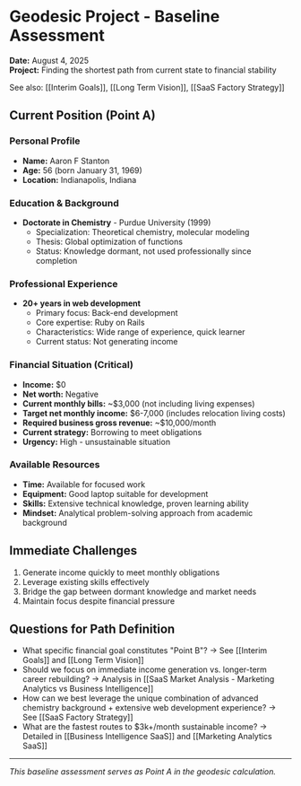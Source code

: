 # Geodesic Project - Baseline Assessment

**Date:** August 4, 2025  
**Project:** Finding the shortest path from current state to financial stability

See also: [[Interim Goals]], [[Long Term Vision]], [[SaaS Factory Strategy]]

## Current Position (Point A)

### Personal Profile
- **Name:** Aaron F Stanton
- **Age:** 56 (born January 31, 1969)
- **Location:** Indianapolis, Indiana

### Education & Background
- **Doctorate in Chemistry** - Purdue University (1999)
  - Specialization: Theoretical chemistry, molecular modeling
  - Thesis: Global optimization of functions
  - Status: Knowledge dormant, not used professionally since completion

### Professional Experience
- **20+ years in web development**
  - Primary focus: Back-end development
  - Core expertise: Ruby on Rails
  - Characteristics: Wide range of experience, quick learner
  - Current status: Not generating income

### Financial Situation (Critical)
- **Income:** $0
- **Net worth:** Negative
- **Current monthly bills:** ~$3,000 (not including living expenses)
- **Target net monthly income:** $6-7,000 (includes relocation living costs)
- **Required business gross revenue:** ~$10,000/month
- **Current strategy:** Borrowing to meet obligations
- **Urgency:** High - unsustainable situation

### Available Resources
- **Time:** Available for focused work
- **Equipment:** Good laptop suitable for development
- **Skills:** Extensive technical knowledge, proven learning ability
- **Mindset:** Analytical problem-solving approach from academic background

## Immediate Challenges
1. Generate income quickly to meet monthly obligations
2. Leverage existing skills effectively
3. Bridge the gap between dormant knowledge and market needs
4. Maintain focus despite financial pressure

## Questions for Path Definition
- What specific financial goal constitutes "Point B"? → See [[Interim Goals]] and [[Long Term Vision]]
- Should we focus on immediate income generation vs. longer-term career rebuilding? → Analysis in [[SaaS Market Analysis - Marketing Analytics vs Business Intelligence]]
- How can we best leverage the unique combination of advanced chemistry background + extensive web development experience? → See [[SaaS Factory Strategy]]
- What are the fastest routes to $3k+/month sustainable income? → Detailed in [[Business Intelligence SaaS]] and [[Marketing Analytics SaaS]]

---
*This baseline assessment serves as Point A in the geodesic calculation.*
